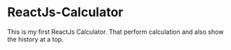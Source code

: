 # ReactJs-Calculator
This is my first ReactJs Calculator. That perform calculation and also show the history at a top.
